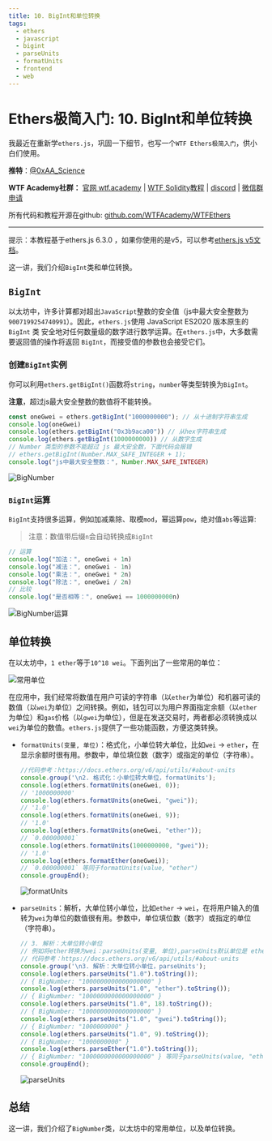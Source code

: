 ```yaml
---
title: 10. BigInt和单位转换
tags:
  - ethers
  - javascript
  - bigint
  - parseUnits
  - formatUnits
  - frontend
  - web
---
```


# Ethers极简入门: 10. BigInt和单位转换

我最近在重新学`ethers.js`，巩固一下细节，也写一个`WTF Ethers极简入门`，供小白们使用。

**推特**：[@0xAA_Science](https://twitter.com/0xAA_Science)

**WTF Academy社群：** [官网 wtf.academy](https://wtf.academy) | [WTF Solidity教程](https://github.com/AmazingAng/WTF-Solidity) | [discord](https://discord.gg/5akcruXrsk) | [微信群申请](https://docs.google.com/forms/d/e/1FAIpQLSe4KGT8Sh6sJ7hedQRuIYirOoZK_85miz3dw7vA1-YjodgJ-A/viewform?usp=sf_link)

所有代码和教程开源在github: [github.com/WTFAcademy/WTFEthers](https://github.com/WTFAcademy/WTF-Ethers)

-----

提示：本教程基于ethers.js 6.3.0 ，如果你使用的是v5，可以参考[ethers.js v5文档](https://docs.ethers.io/v5/)。

这一讲，我们介绍`BigInt`类和单位转换。

## `BigInt`

以太坊中，许多计算都对超出`JavaScript`整数的安全值（js中最大安全整数为`9007199254740991`）。因此，`ethers.js`使用 JavaScript ES2020 版本原生的 `BigInt` 类 安全地对任何数量级的数字进行数学运算。在`ethers.js`中，大多数需要返回值的操作将返回 `BigInt`，而接受值的参数也会接受它们。

### 创建`BigInt`实例

你可以利用`ethers.getBigInt()`函数将`string`，`number`等类型转换为`BigInt`。

**注意**，超过js最大安全整数的数值将不能转换。

```js
const oneGwei = ethers.getBigInt("1000000000"); // 从十进制字符串生成
console.log(oneGwei)
console.log(ethers.getBigInt("0x3b9aca00")) // 从hex字符串生成
console.log(ethers.getBigInt(1000000000)) // 从数字生成
// Number 类型的参数不能超过 js 最大安全数，下面代码会报错
// ethers.getBigInt(Number.MAX_SAFE_INTEGER + 1);
console.log("js中最大安全整数：", Number.MAX_SAFE_INTEGER)
```

![BigNumber](img/10-1.png)

### `BigInt`运算

`BigInt`支持很多运算，例如加减乘除、取模`mod`，幂运算`pow`，绝对值`abs`等运算:
> 注意：数值带后缀`n`会自动转换成`BigInt`

```js
// 运算
console.log("加法：", oneGwei + 1n)
console.log("减法：", oneGwei - 1n)
console.log("乘法：", oneGwei * 2n)
console.log("除法：", oneGwei / 2n)
// 比较
console.log("是否相等：", oneGwei == 1000000000n)
```

![BigNumber运算](img/10-2.png)

## 单位转换

在以太坊中，`1 ether`等于`10^18 wei`。下面列出了一些常用的单位：

![常用单位](img/10-3.png)

在应用中，我们经常将数值在用户可读的字符串（以`ether`为单位）和机器可读的数值（以`wei`为单位）之间转换。例如，钱包可以为用户界面指定余额（以`ether`为单位）和`gas`价格（以`gwei`为单位），但是在发送交易时，两者都必须转换成以`wei`为单位的数值。`ethers.js`提供了一些功能函数，方便这类转换。

- `formatUnits(变量, 单位)`：格式化，小单位转大单位，比如`wei` -> `ether`，在显示余额时很有用。参数中，单位填位数（数字）或指定的单位（字符串）。

    ```js
    //代码参考：https://docs.ethers.org/v6/api/utils/#about-units
    console.group('\n2. 格式化：小单位转大单位，formatUnits');
    console.log(ethers.formatUnits(oneGwei, 0));
    // '1000000000'
    console.log(ethers.formatUnits(oneGwei, "gwei"));
    // '1.0'
    console.log(ethers.formatUnits(oneGwei, 9));
    // '1.0'
    console.log(ethers.formatUnits(oneGwei, "ether"));
    // `0.000000001`
    console.log(ethers.formatUnits(1000000000, "gwei"));
    // '1.0'
    console.log(ethers.formatEther(oneGwei));
    // `0.000000001` 等同于formatUnits(value, "ether")
    console.groupEnd();
    ```

    ![formatUnits](img/10-4.png)

- `parseUnits`：解析，大单位转小单位，比如`ether` -> `wei`，在将用户输入的值转为`wei`为单位的数值很有用。参数中，单位填位数（数字）或指定的单位（字符串）。

    ```js
    // 3. 解析：大单位转小单位
    // 例如将ether转换为wei：parseUnits(变量, 单位),parseUnits默认单位是 ether
    // 代码参考：https://docs.ethers.org/v6/api/utils/#about-units
    console.group('\n3. 解析：大单位转小单位，parseUnits');
    console.log(ethers.parseUnits("1.0").toString());
    // { BigNumber: "1000000000000000000" }
    console.log(ethers.parseUnits("1.0", "ether").toString());
    // { BigNumber: "1000000000000000000" }
    console.log(ethers.parseUnits("1.0", 18).toString());
    // { BigNumber: "1000000000000000000" }
    console.log(ethers.parseUnits("1.0", "gwei").toString());
    // { BigNumber: "1000000000" }
    console.log(ethers.parseUnits("1.0", 9).toString());
    // { BigNumber: "1000000000" }
    console.log(ethers.parseEther("1.0").toString());
    // { BigNumber: "1000000000000000000" } 等同于parseUnits(value, "ether")
    console.groupEnd();
    ```

    ![parseUnits](img/10-5.png)

## 总结

这一讲，我们介绍了`BigNumber`类，以太坊中的常用单位，以及单位转换。
